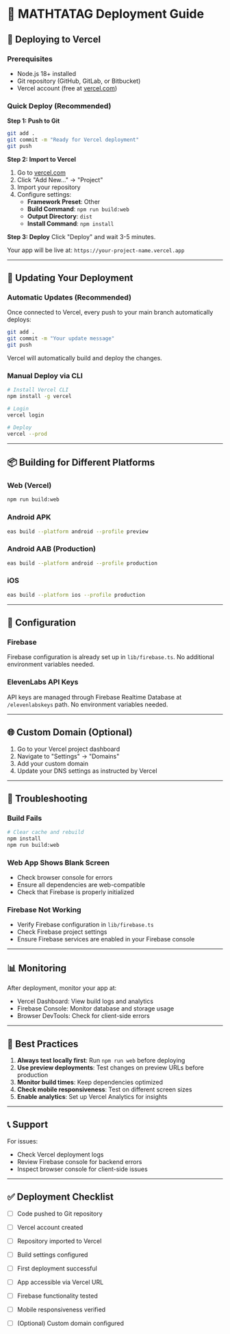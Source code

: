 # 🚀 MATHTATAG Deployment Guide

## 📱 Deploying to Vercel

### Prerequisites
- Node.js 18+ installed
- Git repository (GitHub, GitLab, or Bitbucket)
- Vercel account (free at [vercel.com](https://vercel.com))

### Quick Deploy (Recommended)

**Step 1: Push to Git**
```bash
git add .
git commit -m "Ready for Vercel deployment"
git push
```

**Step 2: Import to Vercel**
1. Go to [vercel.com](https://vercel.com)
2. Click "Add New..." → "Project"
3. Import your repository
4. Configure settings:
   - **Framework Preset**: Other
   - **Build Command**: `npm run build:web`
   - **Output Directory**: `dist`
   - **Install Command**: `npm install`

**Step 3: Deploy**
Click "Deploy" and wait 3-5 minutes.

Your app will be live at: `https://your-project-name.vercel.app`

---

## 🔄 Updating Your Deployment

### Automatic Updates (Recommended)
Once connected to Vercel, every push to your main branch automatically deploys:
```bash
git add .
git commit -m "Your update message"
git push
```

Vercel will automatically build and deploy the changes.

### Manual Deploy via CLI
```bash
# Install Vercel CLI
npm install -g vercel

# Login
vercel login

# Deploy
vercel --prod
```

---

## 📦 Building for Different Platforms

### Web (Vercel)
```bash
npm run build:web
```

### Android APK
```bash
eas build --platform android --profile preview
```

### Android AAB (Production)
```bash
eas build --platform android --profile production
```

### iOS
```bash
eas build --platform ios --profile production
```

---

## 🔧 Configuration

### Firebase
Firebase configuration is already set up in `lib/firebase.ts`. No additional environment variables needed.

### ElevenLabs API Keys
API keys are managed through Firebase Realtime Database at `/elevenlabskeys` path. No environment variables needed.

---

## 🌐 Custom Domain (Optional)

1. Go to your Vercel project dashboard
2. Navigate to "Settings" → "Domains"
3. Add your custom domain
4. Update your DNS settings as instructed by Vercel

---

## 🐛 Troubleshooting

### Build Fails
```bash
# Clear cache and rebuild
npm install
npm run build:web
```

### Web App Shows Blank Screen
- Check browser console for errors
- Ensure all dependencies are web-compatible
- Check that Firebase is properly initialized

### Firebase Not Working
- Verify Firebase configuration in `lib/firebase.ts`
- Check Firebase project settings
- Ensure Firebase services are enabled in your Firebase console

---

## 📊 Monitoring

After deployment, monitor your app at:
- Vercel Dashboard: View build logs and analytics
- Firebase Console: Monitor database and storage usage
- Browser DevTools: Check for client-side errors

---

## 🎯 Best Practices

1. **Always test locally first**: Run `npm run web` before deploying
2. **Use preview deployments**: Test changes on preview URLs before production
3. **Monitor build times**: Keep dependencies optimized
4. **Check mobile responsiveness**: Test on different screen sizes
5. **Enable analytics**: Set up Vercel Analytics for insights

---

## 📞 Support

For issues:
- Check Vercel deployment logs
- Review Firebase console for backend errors
- Inspect browser console for client-side issues

---

## ✅ Deployment Checklist

- [ ] Code pushed to Git repository
- [ ] Vercel account created
- [ ] Repository imported to Vercel
- [ ] Build settings configured
- [ ] First deployment successful
- [ ] App accessible via Vercel URL
- [ ] Firebase functionality tested
- [ ] Mobile responsiveness verified
- [ ] (Optional) Custom domain configured

